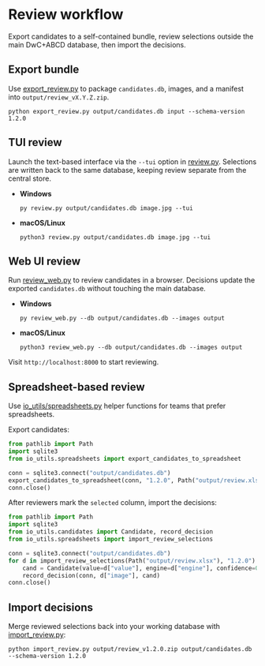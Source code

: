 # Review workflow

Export candidates to a self-contained bundle, review selections outside the main DwC+ABCD database, then import the decisions.

## Export bundle

Use [export_review.py](../export_review.py) to package `candidates.db`, images, and a manifest into `output/review_vX.Y.Z.zip`.

```
python export_review.py output/candidates.db input --schema-version 1.2.0
```

## TUI review

Launch the text-based interface via the `--tui` option in [review.py](../review.py). Selections are written back to the same database, keeping review separate from the central store.

- **Windows**

  ```
  py review.py output/candidates.db image.jpg --tui
  ```

- **macOS/Linux**

  ```
  python3 review.py output/candidates.db image.jpg --tui
  ```

## Web UI review

Run [review_web.py](../review_web.py) to review candidates in a browser. Decisions update the exported `candidates.db` without touching the main database.

- **Windows**

  ```
  py review_web.py --db output/candidates.db --images output
  ```

- **macOS/Linux**

  ```
  python3 review_web.py --db output/candidates.db --images output
  ```

Visit `http://localhost:8000` to start reviewing.

## Spreadsheet-based review

Use [io_utils/spreadsheets.py](../io_utils/spreadsheets.py) helper functions for teams that prefer spreadsheets.

Export candidates:

```python
from pathlib import Path
import sqlite3
from io_utils.spreadsheets import export_candidates_to_spreadsheet

conn = sqlite3.connect("output/candidates.db")
export_candidates_to_spreadsheet(conn, "1.2.0", Path("output/review.xlsx"))
conn.close()
```

After reviewers mark the `selected` column, import the decisions:

```python
from pathlib import Path
import sqlite3
from io_utils.candidates import Candidate, record_decision
from io_utils.spreadsheets import import_review_selections

conn = sqlite3.connect("output/candidates.db")
for d in import_review_selections(Path("output/review.xlsx"), "1.2.0"):
    cand = Candidate(value=d["value"], engine=d["engine"], confidence=0.0)
    record_decision(conn, d["image"], cand)
conn.close()
```

## Import decisions

Merge reviewed selections back into your working database with [import_review.py](../import_review.py):

```
python import_review.py output/review_v1.2.0.zip output/candidates.db --schema-version 1.2.0
```

